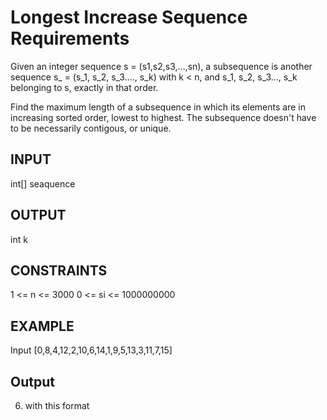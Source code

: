 # Longest Increase Sequence Requirements 

Given an integer sequence s = (s1,s2,s3,…,sn), a subsequence is another sequence s_ = (s_1, s_2, s_3…., s_k) with k < n, and s_1, s_2, s_3…, s_k belonging to s, exactly in that order.

Find the maximum length of a subsequence in which its elements are in increasing sorted order, lowest to highest. The subsequence doesn't have to be necessarily contigous, or unique.

## INPUT
int[]    seaquence

## OUTPUT
int    k

## CONSTRAINTS
1 <= n <= 3000
0 <= si <= 1000000000

## EXAMPLE
Input
[0,8,4,12,2,10,6,14,1,9,5,13,3,11,7,15]

## Output
6. with this format  